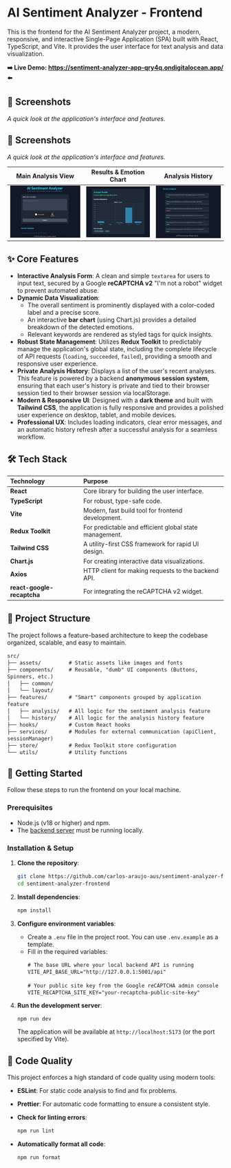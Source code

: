 # AI Sentiment Analyzer - Frontend

This is the frontend for the AI Sentiment Analyzer project, a modern, responsive, and interactive Single-Page Application (SPA) built with React, TypeScript, and Vite. It provides the user interface for text analysis and data visualization.

**➡️ Live Demo: https://sentiment-analyzer-app-qry4q.ondigitalocean.app/ ⬅️**

## 📸 Screenshots

*A quick look at the application's interface and features.*

## 📸 Screenshots

*A quick look at the application's interface and features.*

| Main Analysis View | Results & Emotion Chart | Analysis History |
| :---: | :---: | :---: |
| ![Main UI](https://raw.githubusercontent.com/carlos-araujo-aus/sentiment-analyzer-frontend/refs/heads/main/docs/screenshots/2a.png) | ![Results UI](https://raw.githubusercontent.com/carlos-araujo-aus/sentiment-analyzer-frontend/refs/heads/main/docs/screenshots/2b.png) | ![History UI](https://raw.githubusercontent.com/carlos-araujo-aus/sentiment-analyzer-frontend/refs/heads/main/docs/screenshots/2c.png) |



## ✨ Core Features

-   **Interactive Analysis Form**: A clean and simple `textarea` for users to input text, secured by a Google **reCAPTCHA v2** "I'm not a robot" widget to prevent automated abuse.
-   **Dynamic Data Visualization**:
    -   The overall sentiment is prominently displayed with a color-coded label and a precise score.
    -   An interactive **bar chart** (using Chart.js) provides a detailed breakdown of the detected emotions.
    -   Relevant keywords are rendered as styled tags for quick insights.
-   **Robust State Management**: Utilizes **Redux Toolkit** to predictably manage the application's global state, including the complete lifecycle of API requests (`loading`, `succeeded`, `failed`), providing a smooth and responsive user experience.
-   **Private Analysis History**: Displays a list of the user's recent analyses. This feature is powered by a backend **anonymous session system**, ensuring that each user's history is private and tied to their browser session tied to their browser session via localStorage.
-   **Modern & Responsive UI**: Designed with a **dark theme** and built with **Tailwind CSS**, the application is fully responsive and provides a polished user experience on desktop, tablet, and mobile devices.
-   **Professional UX**: Includes loading indicators, clear error messages, and an automatic history refresh after a successful analysis for a seamless workflow.

## 🛠️ Tech Stack

| Technology             | Purpose                                            |
| :--------------------- | :--------------------------------------------------- |
| **React**              | Core library for building the user interface.      |
| **TypeScript**         | For robust, type-safe code.                        |
| **Vite**               | Modern, fast build tool for frontend development.    |
| **Redux Toolkit**      | For predictable and efficient global state management. |
| **Tailwind CSS**       | A utility-first CSS framework for rapid UI design.   |
| **Chart.js**           | For creating interactive data visualizations.      |
| **Axios**              | HTTP client for making requests to the backend API.  |
| **react-google-recaptcha** | For integrating the reCAPTCHA v2 widget.     |

## 📂 Project Structure

The project follows a feature-based architecture to keep the codebase organized, scalable, and easy to maintain.

```
src/
├── assets/         # Static assets like images and fonts
├── components/     # Reusable, "dumb" UI components (Buttons, Spinners, etc.)
│   ├── common/
│   └── layout/
├── features/       # "Smart" components grouped by application feature
│   ├── analysis/   # All logic for the sentiment analysis feature
│   └── history/    # All logic for the analysis history feature
├── hooks/          # Custom React hooks
├── services/       # Modules for external communication (apiClient, sessionManager)
├── store/          # Redux Toolkit store configuration
└── utils/          # Utility functions
```

## 🚀 Getting Started

Follow these steps to run the frontend on your local machine.

### Prerequisites

-   Node.js (v18 or higher) and npm.
-   The [backend server](https://github.com/carlos-araujo-aus/sentiment-analyzer-backend) must be running locally.

### Installation & Setup

1.  **Clone the repository**:
    ```bash
    git clone https://github.com/carlos-araujo-aus/sentiment-analyzer-frontend.git
    cd sentiment-analyzer-frontend
    ```

2.  **Install dependencies**:
    ```bash
    npm install
    ```

3.  **Configure environment variables**:
    -   Create a `.env` file in the project root. You can use `.env.example` as a template.
    -   Fill in the required variables:
        ```env
        # The base URL where your local backend API is running
        VITE_API_BASE_URL="http://127.0.0.1:5001/api"

        # Your public site key from the Google reCAPTCHA admin console
        VITE_RECAPTCHA_SITE_KEY="your-recaptcha-public-site-key"
        ```

4.  **Run the development server**:
    ```bash
    npm run dev
    ```
    The application will be available at `http://localhost:5173` (or the port specified by Vite).

## 🧰 Code Quality

This project enforces a high standard of code quality using modern tools:

-   **ESLint**: For static code analysis to find and fix problems.
-   **Prettier**: For automatic code formatting to ensure a consistent style.

-   **Check for linting errors**:
    ```bash
    npm run lint
    ```
-   **Automatically format all code**:
    ```bash
    npm run format
    ```
